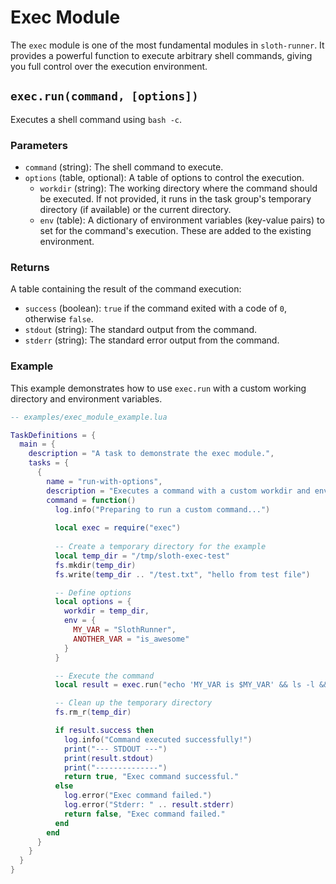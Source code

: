 # Exec Module

The `exec` module is one of the most fundamental modules in `sloth-runner`. It provides a powerful function to execute arbitrary shell commands, giving you full control over the execution environment.

## `exec.run(command, [options])`

Executes a shell command using `bash -c`.

### Parameters

*   `command` (string): The shell command to execute.
*   `options` (table, optional): A table of options to control the execution.
    *   `workdir` (string): The working directory where the command should be executed. If not provided, it runs in the task group's temporary directory (if available) or the current directory.
    *   `env` (table): A dictionary of environment variables (key-value pairs) to set for the command's execution. These are added to the existing environment.

### Returns

A table containing the result of the command execution:

*   `success` (boolean): `true` if the command exited with a code of `0`, otherwise `false`.
*   `stdout` (string): The standard output from the command.
*   `stderr` (string): The standard error output from the command.

### Example

This example demonstrates how to use `exec.run` with a custom working directory and environment variables.

```lua
-- examples/exec_module_example.lua

TaskDefinitions = {
  main = {
    description = "A task to demonstrate the exec module.",
    tasks = {
      {
        name = "run-with-options",
        description = "Executes a command with a custom workdir and environment.",
        command = function()
          log.info("Preparing to run a custom command...")
          
          local exec = require("exec")
          
          -- Create a temporary directory for the example
          local temp_dir = "/tmp/sloth-exec-test"
          fs.mkdir(temp_dir)
          fs.write(temp_dir .. "/test.txt", "hello from test file")

          -- Define options
          local options = {
            workdir = temp_dir,
            env = {
              MY_VAR = "SlothRunner",
              ANOTHER_VAR = "is_awesome"
            }
          }

          -- Execute the command
          local result = exec.run("echo 'MY_VAR is $MY_VAR' && ls -l && cat test.txt", options)

          -- Clean up the temporary directory
          fs.rm_r(temp_dir)

          if result.success then
            log.info("Command executed successfully!")
            print("--- STDOUT ---")
            print(result.stdout)
            print("--------------")
            return true, "Exec command successful."
          else
            log.error("Exec command failed.")
            log.error("Stderr: " .. result.stderr)
            return false, "Exec command failed."
          end
        end
      }
    }
  }
}
```
